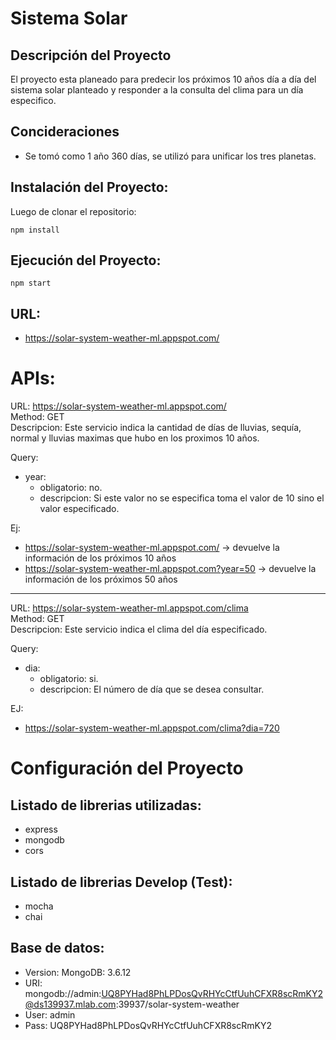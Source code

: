 # Sistema Solar

## Descripción del Proyecto
El proyecto esta planeado para predecir los próximos 10 años día a día del sistema solar planteado y responder a la consulta del clima para un día especifico.

## Concideraciones
 - Se tomó como 1 año 360 días, se utilizó para unificar los tres planetas.

## Instalación del Proyecto:
Luego de clonar el repositorio:

```
npm install
```

## Ejecución del Proyecto:

```
npm start
```

## URL:
- https://solar-system-weather-ml.appspot.com/  

# APIs:

URL: https://solar-system-weather-ml.appspot.com/  
Method: GET  
Descripcion: Este servicio indica la cantidad de días de lluvias, sequía, normal y lluvias maximas que hubo en los proximos 10 años.  

Query:  
- year: 
    - obligatorio: no.
    - descripcion: Si este valor no se especifica toma el valor de 10 sino el valor especificado.  

Ej:  
- https://solar-system-weather-ml.appspot.com/ -> devuelve la información de los próximos 10 años
- https://solar-system-weather-ml.appspot.com?year=50  -> devuelve la información de los próximos 50 años

---

URL: https://solar-system-weather-ml.appspot.com/clima  
Method: GET  
Descripcion: Este servicio indica el clima del día especificado.  

Query:  
- dia: 
    - obligatorio: si.
    - descripcion: El número de día que se desea consultar.  

EJ:
- https://solar-system-weather-ml.appspot.com/clima?dia=720

# Configuración del Proyecto

## Listado de librerias utilizadas:
 - express
 - mongodb
 - cors

## Listado de librerias Develop (Test):
 - mocha
 - chai

## Base de datos:
 - Version: MongoDB: 3.6.12
 - URI: mongodb://admin:UQ8PYHad8PhLPDosQvRHYcCtfUuhCFXR8scRmKY2@ds139937.mlab.com:39937/solar-system-weather
 - User: admin
 - Pass: UQ8PYHad8PhLPDosQvRHYcCtfUuhCFXR8scRmKY2